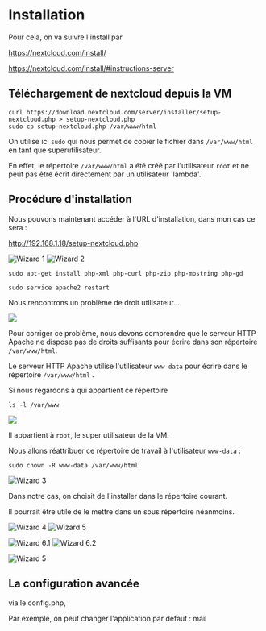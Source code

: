 # Installation

Pour cela, on va suivre l'install par 

<https://nextcloud.com/install/>

<https://nextcloud.com/install/#instructions-server>

## Téléchargement de nextcloud depuis la VM

    curl https://download.nextcloud.com/server/installer/setup-nextcloud.php > setup-nextcloud.php
    sudo cp setup-nextcloud.php /var/www/html
    
On utilise ici `sudo` qui nous permet de copier le fichier dans `/var/www/html`
en tant que superutilisateur.

En effet, le répertoire `/var/www/html` a été créé par l'utilisateur `root` 
et ne peut pas être écrit directement par un utilisateur 'lambda'.


## Procédure d'installation

Nous pouvons maintenant accéder à l'URL d'installation, dans mon cas ce sera :

http://192.168.1.18/setup-nextcloud.php

![Wizard 1](wizard-1.png)
![Wizard 2](wizard-2.png)

    sudo apt-get install php-xml php-curl php-zip php-mbstring php-gd

    sudo service apache2 restart
    
Nous rencontrons un problème de droit utilisateur...

![](nextcloud-dependency-fail.png)

Pour corriger ce problème, 
nous devons comprendre que le serveur HTTP Apache ne dispose pas 
de droits suffisants pour écrire dans son répertoire `/var/www/html`.

Le serveur HTTP Apache utilise l'utilisateur `www-data` 
pour écrire dans le répertoire `/var/www/html` .

Si nous regardons à qui appartient ce répertoire

    ls -l /var/www
    
![](ls-l-var-www.png)

Il appartient à `root`, le super utilisateur de la VM.

Nous allons réattribuer ce répertoire de travail à l'utilisateur `www-data` :

    sudo chown -R www-data /var/www/html



![Wizard 3](wizard-3.png)



Dans notre cas, on choisit de l'installer dans le répertoire courant.

Il pourrait être utile de le mettre dans un sous répertoire néanmoins.

![Wizard 4](wizard-4.png)
![Wizard 5](wizard-5.png)

![Wizard 6.1](wizard-6.1.png)
![Wizard 6.2](wizard-6.2.png)

![Wizard 5](wizard-7.png)

## La configuration avancée

via le config.php,

Par exemple, on peut changer l'application par défaut : mail

